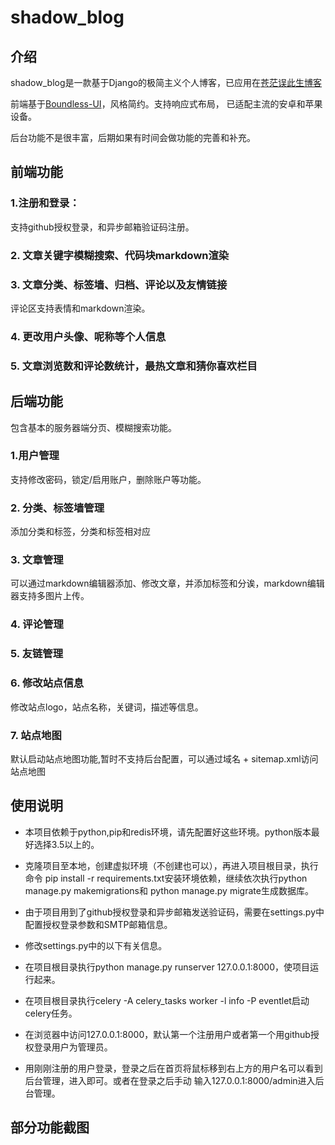 ﻿# shadow_blog

## 介绍

shadow_blog是一款基于Django的极简主义个人博客，已应用在[苍茫误此生博客](https://www.cangmangai.cn/)

前端基于[Boundless-UI](https://github.com/zhaoyangkun/Boundless-UI)，风格简约。支持响应式布局，
已适配主流的安卓和苹果设备。

后台功能不是很丰富，后期如果有时间会做功能的完善和补充。

## 前端功能

### 1.注册和登录：
支持github授权登录，和异步邮箱验证码注册。

### 2. 文章关键字模糊搜索、代码块markdown渲染

### 3. 文章分类、标签墙、归档、评论以及友情链接
评论区支持表情和markdown渲染。

### 4. 更改用户头像、呢称等个人信息

### 5. 文章浏览数和评论数统计，最热文章和猜你喜欢栏目



## 后端功能
包含基本的服务器端分页、模糊搜索功能。

### 1.用户管理
支持修改密码，锁定/启用账户，删除账户等功能。

### 2. 分类、标签墙管理
添加分类和标签，分类和标签相对应

### 3. 文章管理
可以通过markdown编辑器添加、修改文章，并添加标签和分诶，markdown编辑器支持多图片上传。

### 4. 评论管理

### 5. 友链管理

### 6. 修改站点信息
修改站点logo，站点名称，关键词，描述等信息。

### 7. 站点地图
默认启动站点地图功能,暂时不支持后台配置，可以通过域名 + sitemap.xml访问站点地图


## 使用说明

- 本项目依赖于python,pip和redis环境，请先配置好这些环境。python版本最好选择3.5以上的。

- 克隆项目至本地，创建虚拟环境（不创建也可以），再进入项目根目录，执行命令
pip install -r requirements.txt安装环境依赖，继续依次执行python manage.py makemigrations和
python manage.py migrate生成数据库。

- 由于项目用到了github授权登录和异步邮箱发送验证码，需要在settings.py中配置授权登录参数和SMTP邮箱信息。

- 修改settings.py中的以下有关信息。

- 在项目根目录执行python manage.py runserver 127.0.0.1:8000，使项目运行起来。

- 在项目根目录执行celery -A celery_tasks worker -l info -P eventlet启动celery任务。

- 在浏览器中访问127.0.0.1:8000，默认第一个注册用户或者第一个用github授权登录用户为管理员。

- 用刚刚注册的用户登录，登录之后在首页将鼠标移到右上方的用户名可以看到后台管理，进入即可。或者在登录之后手动
输入127.0.0.1:8000/admin进入后台管理。

## 部分功能截图
